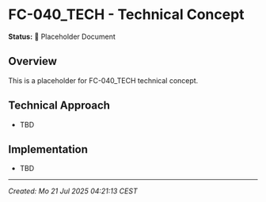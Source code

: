 # FC-040_TECH - Technical Concept

**Status:** 🚧 Placeholder Document

## Overview
This is a placeholder for FC-040_TECH technical concept.

## Technical Approach
- TBD

## Implementation
- TBD

---
*Created: Mo 21 Jul 2025 04:21:13 CEST*
